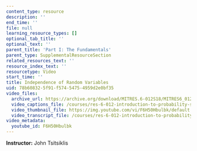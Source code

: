```yaml
---
content_type: resource
description: ''
end_time: ''
file: null
learning_resource_types: []
optional_tab_title: ''
optional_text: ''
parent_title: 'Part I: The Fundamentals'
parent_type: SupplementalResourceSection
related_resources_text: ''
resource_index_text: ''
resourcetype: Video
start_time: ''
title: Independence of Random Variables
uid: 78b60832-5f91-f574-5475-4959d2e0bf35
video_files:
  archive_url: https://archive.org/download/MITRES.6-012S18/MITRES6_012S18_L07-04_300k.mp4
  video_captions_file: /courses/res-6-012-introduction-to-probability-spring-2018/92574311ad6f51fabb09e29b54df368f_F6H50Hbulbk.vtt
  video_thumbnail_file: https://img.youtube.com/vi/F6H50Hbulbk/default.jpg
  video_transcript_file: /courses/res-6-012-introduction-to-probability-spring-2018/73158dd82f9942b05e0e0ce57411d0ee_F6H50Hbulbk.pdf
video_metadata:
  youtube_id: F6H50Hbulbk
---
```


**Instructor:** John Tsitsiklis